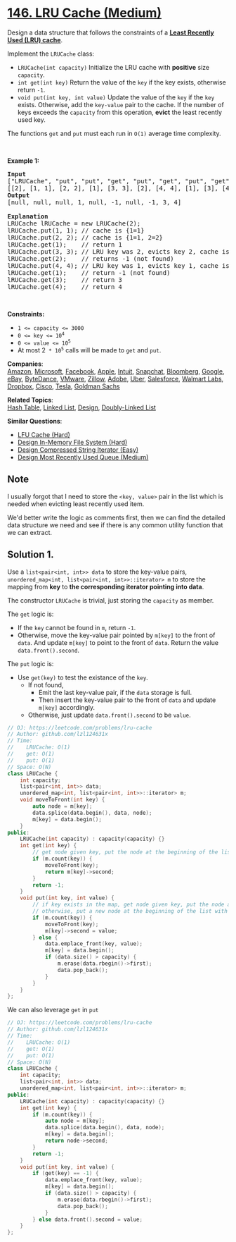 # [146. LRU Cache (Medium)](https://leetcode.com/problems/lru-cache/)

<p>Design a data structure that follows the constraints of a <strong><a href="https://en.wikipedia.org/wiki/Cache_replacement_policies#LRU" target="_blank">Least Recently Used (LRU) cache</a></strong>.</p>

<p>Implement the <code>LRUCache</code> class:</p>

<ul>
	<li><code>LRUCache(int capacity)</code> Initialize the LRU cache with <strong>positive</strong> size <code>capacity</code>.</li>
	<li><code>int get(int key)</code> Return the value of the <code>key</code> if the key exists, otherwise return <code>-1</code>.</li>
	<li><code>void put(int key, int value)</code>&nbsp;Update the value of the <code>key</code> if the <code>key</code> exists. Otherwise, add the <code>key-value</code> pair to the cache. If the number of keys exceeds the <code>capacity</code> from this operation, <strong>evict</strong> the least recently used key.</li>
</ul>

<p>The functions&nbsp;<code data-stringify-type="code">get</code>&nbsp;and&nbsp;<code data-stringify-type="code">put</code>&nbsp;must each run in <code>O(1)</code> average time complexity.</p>

<p>&nbsp;</p>
<p><strong>Example 1:</strong></p>

<pre><strong>Input</strong>
["LRUCache", "put", "put", "get", "put", "get", "put", "get", "get", "get"]
[[2], [1, 1], [2, 2], [1], [3, 3], [2], [4, 4], [1], [3], [4]]
<strong>Output</strong>
[null, null, null, 1, null, -1, null, -1, 3, 4]

<strong>Explanation</strong>
LRUCache lRUCache = new LRUCache(2);
lRUCache.put(1, 1); // cache is {1=1}
lRUCache.put(2, 2); // cache is {1=1, 2=2}
lRUCache.get(1);    // return 1
lRUCache.put(3, 3); // LRU key was 2, evicts key 2, cache is {1=1, 3=3}
lRUCache.get(2);    // returns -1 (not found)
lRUCache.put(4, 4); // LRU key was 1, evicts key 1, cache is {4=4, 3=3}
lRUCache.get(1);    // return -1 (not found)
lRUCache.get(3);    // return 3
lRUCache.get(4);    // return 4
</pre>

<p>&nbsp;</p>
<p><strong>Constraints:</strong></p>

<ul>
	<li><code>1 &lt;= capacity &lt;= 3000</code></li>
	<li><code>0 &lt;= key &lt;= 10<sup>4</sup></code></li>
	<li><code>0 &lt;= value &lt;= 10<sup>5</sup></code></li>
	<li>At most 2<code>&nbsp;* 10<sup>5</sup></code>&nbsp;calls will be made to <code>get</code> and <code>put</code>.</li>
</ul>


**Companies**:  
[Amazon](https://leetcode.com/company/amazon), [Microsoft](https://leetcode.com/company/microsoft), [Facebook](https://leetcode.com/company/facebook), [Apple](https://leetcode.com/company/apple), [Intuit](https://leetcode.com/company/intuit), [Snapchat](https://leetcode.com/company/snapchat), [Bloomberg](https://leetcode.com/company/bloomberg), [Google](https://leetcode.com/company/google), [eBay](https://leetcode.com/company/ebay), [ByteDance](https://leetcode.com/company/bytedance), [VMware](https://leetcode.com/company/vmware), [Zillow](https://leetcode.com/company/zillow), [Adobe](https://leetcode.com/company/adobe), [Uber](https://leetcode.com/company/uber), [Salesforce](https://leetcode.com/company/salesforce), [Walmart Labs](https://leetcode.com/company/walmart-labs), [Dropbox](https://leetcode.com/company/dropbox), [Cisco](https://leetcode.com/company/cisco), [Tesla](https://leetcode.com/company/tesla), [Goldman Sachs](https://leetcode.com/company/goldman-sachs)

**Related Topics**:  
[Hash Table](https://leetcode.com/tag/hash-table/), [Linked List](https://leetcode.com/tag/linked-list/), [Design](https://leetcode.com/tag/design/), [Doubly-Linked List](https://leetcode.com/tag/doubly-linked-list/)

**Similar Questions**:
* [LFU Cache (Hard)](https://leetcode.com/problems/lfu-cache/)
* [Design In-Memory File System (Hard)](https://leetcode.com/problems/design-in-memory-file-system/)
* [Design Compressed String Iterator (Easy)](https://leetcode.com/problems/design-compressed-string-iterator/)
* [Design Most Recently Used Queue (Medium)](https://leetcode.com/problems/design-most-recently-used-queue/)


## Note

I usually forgot that I need to store the `<key, value>` pair in the list which is needed when evicting least recently used item.

We'd better write the logic as comments first, then we can find the detailed data structure we need and see if there is any common utility function that we can extract. 

## Solution 1.

Use a `list<pair<int, int>> data` to store the key-value pairs, `unordered_map<int, list<pair<int, int>>::iterator> m` to store the mapping from **key** to **the corresponding iterator pointing into data**.

The constructor `LRUCache` is trivial, just storing the `capacity` as member.

The `get` logic is:
* If the `key` cannot be found in `m`, return `-1`.
* Otherwise, move the key-value pair pointed by `m[key]` to the front of `data`. And update `m[key]` to point to the front of `data`. Return the value `data.front().second`.

The `put` logic is:
* Use `get(key)` to test the existance of the `key`.
  * If not found,
    - Emit the last key-value pair, if the `data` storage is full.
    - Then insert the key-value pair to the front of `data` and update `m[key]` accordingly.
  * Otherwise, just update `data.front().second` to be `value`. 

```cpp
// OJ: https://leetcode.com/problems/lru-cache
// Author: github.com/lzl124631x
// Time:
//    LRUCache: O(1)
//    get: O(1)
//    put: O(1)
// Space: O(N)
class LRUCache {
    int capacity;
    list<pair<int, int>> data;
    unordered_map<int, list<pair<int, int>>::iterator> m;
    void moveToFront(int key) {
        auto node = m[key];
        data.splice(data.begin(), data, node);
        m[key] = data.begin();
    }
public:
    LRUCache(int capacity) : capacity(capacity) {}
    int get(int key) {
        // get node given key, put the node at the beginning of the list, return the value in the node
        if (m.count(key)) {
            moveToFront(key);
            return m[key]->second;
        }
        return -1;
    }
    void put(int key, int value) {
        // if key exists in the map, get node given key, put the node at the beginning of the list and update the value in the node
        // otherwise, put a new node at the beginning of the list with the <key, value> and update the map. If capacity exceeded, remove the last node from the list and map.
        if (m.count(key)) {
            moveToFront(key);
            m[key]->second = value;
        } else {
            data.emplace_front(key, value);
            m[key] = data.begin();
            if (data.size() > capacity) {
                m.erase(data.rbegin()->first);
                data.pop_back();
            }
        }
    }
};
```

We can also leverage `get` in `put`

```cpp
// OJ: https://leetcode.com/problems/lru-cache
// Author: github.com/lzl124631x
// Time:
//    LRUCache: O(1)
//    get: O(1)
//    put: O(1)
// Space: O(N)
class LRUCache {
    int capacity;
    list<pair<int, int>> data;
    unordered_map<int, list<pair<int, int>>::iterator> m;
public:
    LRUCache(int capacity) : capacity(capacity) {}
    int get(int key) {
        if (m.count(key)) {
            auto node = m[key];
            data.splice(data.begin(), data, node);
            m[key] = data.begin();
            return node->second;
        }
        return -1;
    }
    void put(int key, int value) {
        if (get(key) == -1) {
            data.emplace_front(key, value);
            m[key] = data.begin();
            if (data.size() > capacity) {
                m.erase(data.rbegin()->first);
                data.pop_back();
            }
        } else data.front().second = value;
    }
};
```